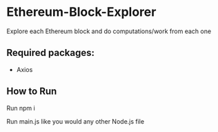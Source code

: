 # Ethereum-Block-Explorer
Explore each Ethereum block and do computations/work from each one

## Required packages:
- Axios

## How to Run
Run npm i

Run main.js like you would any other Node.js file
